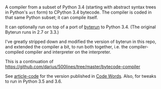 A compiler from a subset of Python 3.4 (starting with abstract syntax
trees in Python's `ast` form) to CPython 3.4 bytecode. The compiler is
coded in that same Python subset; it can compile itself.

It can optionally run on top of a port of
[byterun](https://github.com/nedbat/byterun) to Python 3.4. (The
original Byterun runs in 2.7 or 3.3.)

I've greatly stripped down and modified the version of byterun in this
repo, and extended the compiler a bit, to run both together, i.e. the
compiler-compiled compiler and interpreter on the interpreter.

This is a continuation of
https://github.com/darius/500lines/tree/master/bytecode-compiler

See
[article-code](https://github.com/darius/tailbiter/tree/master/article-code)
for the version published in [Code Words](https://codewords.recurse.com/issues/seven).
Also, for tweaks to run in Python 3.5 and 3.6.
